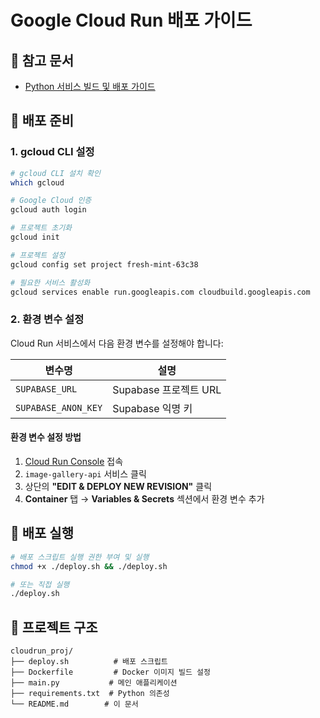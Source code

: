 # Google Cloud Run 배포 가이드

## 📖 참고 문서
- [Python 서비스 빌드 및 배포 가이드](https://cloud.google.com/run/docs/quickstarts/build-and-deploy/deploy-python-service?hl=ko)

## 🚀 배포 준비

### 1. gcloud CLI 설정
```bash
# gcloud CLI 설치 확인
which gcloud

# Google Cloud 인증
gcloud auth login

# 프로젝트 초기화
gcloud init

# 프로젝트 설정
gcloud config set project fresh-mint-63c38

# 필요한 서비스 활성화
gcloud services enable run.googleapis.com cloudbuild.googleapis.com
```

### 2. 환경 변수 설정
Cloud Run 서비스에서 다음 환경 변수를 설정해야 합니다:

| 변수명 | 설명 |
|--------|------|
| `SUPABASE_URL` | Supabase 프로젝트 URL |
| `SUPABASE_ANON_KEY` | Supabase 익명 키 |

#### 환경 변수 설정 방법
1. [Cloud Run Console](https://console.cloud.google.com/run) 접속
2. `image-gallery-api` 서비스 클릭
3. 상단의 **"EDIT & DEPLOY NEW REVISION"** 클릭
4. **Container** 탭 → **Variables & Secrets** 섹션에서 환경 변수 추가

## 🔧 배포 실행

```bash
# 배포 스크립트 실행 권한 부여 및 실행
chmod +x ./deploy.sh && ./deploy.sh

# 또는 직접 실행
./deploy.sh
```

## 📁 프로젝트 구조
```
cloudrun_proj/
├── deploy.sh          # 배포 스크립트
├── Dockerfile         # Docker 이미지 빌드 설정
├── main.py           # 메인 애플리케이션
├── requirements.txt  # Python 의존성
└── README.md        # 이 문서
```
